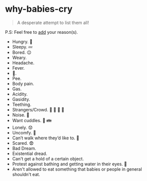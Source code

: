 # why-babies-cry
> A desperate attempt to list them all! 

P.S: Feel free to [add](https://github.com/hemanth/why-babies-cry/edit/master/README.md) your reason(s).

* Hungry. 🍼
* Sleepy. 💤
* Bored. 😐
* Weary.
* Headache.
* Fever.
* 💩.
* Pee.
* Body pain.
* Gas. 
* Acidity. 
* Gasidity.
* Teething.
* Strangers/Crowd. :boy: :girl: :older_woman: :older_man:  
* Noise. :mega: 
* Want cuddles. :open_hands: :family:
* Lonely. 😟
* Uncomfy. 💺
* Can’t walk where they’d like to. 🚷
* Scared. :fearful:
* Bad Dream.
* Existential dread.
* Can't get a hold of a certain object.
* Protest against bathing and getting water in their eyes. 👀
* Aren't allowed to eat something that babies or people in general shouldn't eat.

